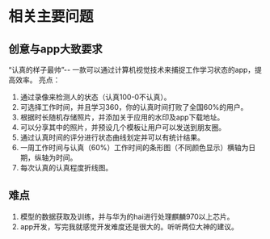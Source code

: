# 相关主要问题
## 创意与app大致要求
“认真的样子最帅”--
一款可以通过计算机视觉技术来捕捉工作学习状态的app，提高效率。
亮点：

1. 通过录像来检测人的状态（认真100-0不认真）。
2. 可选择工作时间，并且学习360，你的认真时间打败了全国60%的用户。
2. 根据时长随机存储照片，并添加关于应用的水印及app下载地址。
3. 可以分享其中的照片，并预设几个模板让用户可以发送到朋友圈。
4. 通过认真时间的评分进行状态曲线划定并可以有统计结果。
5. 一周工作时间与认真（60%）工作时间的条形图（不同颜色显示）横轴为日期，纵轴为时间。
6. 每次认真的认真程度折线图。
## 难点
1. 模型的数据获取及训练，并与华为的hai进行处理麒麟970以上芯片。
2. app开发，写完我就感觉开发难度还是很大的。听听两位大神的建议。
